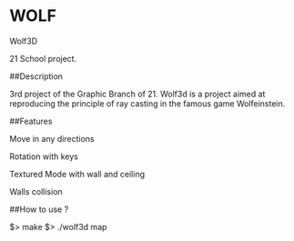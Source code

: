 # WOLF

Wolf3D

21 School project.

##Description

3rd project of the Graphic Branch of 21. Wolf3d is a project aimed at reproducing the principle of ray casting in the famous game Wolfeinstein.

##Features

Move in any directions

Rotation with keys

Textured Mode with wall and ceiling

Walls collision

##How to use ?

$> make
$> ./wolf3d map
